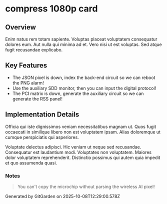 # compress 1080p card

## Overview
Enim natus rem totam sapiente. Voluptas placeat voluptatem consequatur dolores eum. Aut nulla qui minima ad et. Vero nisi ut est voluptas. Sed atque fugit recusandae explicabo.

## Key Features
- The JSON pixel is down, index the back-end circuit so we can reboot the PNG alarm!
- Use the auxiliary SDD monitor, then you can input the digital protocol!
- The PCI matrix is down, generate the auxiliary circuit so we can generate the RSS panel!

## Implementation Details
Officia qui iste dignissimos veniam necessitatibus magnam ut. Quos fugit occaecati in similique libero non est voluptatem ipsam. Alias doloremque ut cumque perspiciatis qui asperiores.
 Voluptate delectus adipisci. Hic veniam ut neque sed recusandae. Consequatur est laudantium modi. Voluptates non voluptatem. Maiores dolor voluptatem reprehenderit. Distinctio possimus qui autem quia impedit et quo assumenda quasi.

### Notes
> You can't copy the microchip without parsing the wireless AI pixel!

Generated by GitGarden on 2025-10-08T12:29:00.578Z